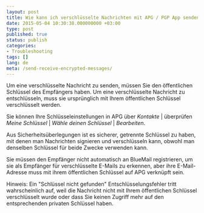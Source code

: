 ```yaml
---
layout: post
title: Wie kann ich verschlüsselte Nachrichten mit APG / PGP App senden / empfangen?
date: 2015-05-04 10:30:38.000000000 +03:00
type: post
published: true
status: publish
categories:
- Troubleshooting
tags: []
lang: de
meta: /send-receive-encrypted-messages/
---
```


Um eine verschlüsselte Nachricht zu senden, müssen Sie den öffentlichen Schlüssel des Empfängers haben. Um eine verschlüsselte Nachricht zu entschlüsseln, muss sie ursprünglich mit Ihrem öffentlichen Schlüssel verschlüsselt werden.

Sie können Ihre Schlüsseleinstellungen in APG über *Kontakte* \| überprüfen *Meine Schlüssel* \| *Wähle deinen Schlüssel* \| *Bearbeiten*.

Aus Sicherheitsüberlegungen ist es sicherer, getrennte Schlüssel zu haben, mit denen man Nachrichten signieren und verschlüsseln kann, obwohl man denselben Schlüssel für beide Zwecke verwenden kann.

Sie müssen den Empfänger nicht automatisch an BlueMail registrieren, um sie als Empfänger für verschlüsselte E-Mails zu erkennen, aber ihre E-Mail-Adresse muss mit ihrem öffentlichen Schlüssel auf APG verknüpft sein.

Hinweis: Ein "Schlüssel nicht gefunden" Entschlüsselungsfehler tritt wahrscheinlich auf, weil die Nachricht nicht mit Ihrem öffentlichen Schlüssel verschlüsselt wurde oder dass Sie keinen Zugriff mehr auf den entsprechenden privaten Schlüssel haben.
